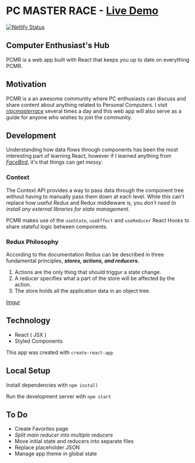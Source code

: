 # PC MASTER RACE - [Live Demo](https://modest-cray-5c4ae9.netlify.com/)
[![Netlify Status](https://api.netlify.com/api/v1/badges/e63d49ce-78e7-46b1-91ea-bff43a7de95c/deploy-status)](https://app.netlify.com/sites/modest-cray-5c4ae9/deploys)

## Computer Enthusiast's Hub 
PCMR is a web app built with React that keeps you up to date on everything PCMR. 

## Motivation
 PCMR is a an awesome community where PC enthusiasts can discuss and share content about anything related to Personal Computers. I visit [*r/pcmasterrace*](https://www.reddit.com/r/pcmasterrace/) several times a day and this web app will also serve as a guide for anyone who wishes to join the community.

## Development 
Understanding how data flows through components has been the most interesting part of learning React, however if I learned anything from [*FaceBird*](https://github.com/KingNaranja/FaceBird-2), it's that things can get *messy*.

### Context
The Context API provides a way to pass data through the component tree without having to manually pass them down at each level.
While this can't replace how useful *Redux* and Redux middleware is, you *don’t need to install any external libraries for state management*. 

PCMR makes use of the `useState`, `useEffect` and `useReducer` React Hooks to share stateful logic between components.

### Redux Philosophy 
According to the documentation Redux can be described in three fundamental principles,  ***stores, actions, and reducers.***

1. Actions are the only thing that should triggur a state change.
2. A reducer specifies what a part of the store will be affected by the action. 
3. The store holds all the application data in an object tree.

[Imgur](https://i.imgur.com/YkBneOF.jpg)

## Technology
* React ( JSX )
* Styled Components 

This app was created with `create-react-app`

## Local Setup
Install dependencies with `npm install`

Run the development server with `npm start`

## To Do 

* Create Favorites page 
* *Split main reducer into multiple reducers*
* Move initial state and reducers into separate files
* Replace placeholder JSON 
* Manage app theme in global state 




